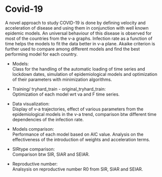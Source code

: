 # Covid-19

A novel approach to study COVID-19 is done by defining velocity and acceleration of disease and using them in conjunction with well known epidemic models. An universal behaviour of this disease is observed for most of the countries from the v-a graphs. Infection rate as a function of time helps the models to fit the data better in v-a plane. Akaike criterion is further used to compare among different models and find the best performing model for each country.

- Models:<br>
Class for the handling of the automatic loading of time series and lockdown dates, simulation of epidemiological models and optimization of their parameters with minimization algorithms.

- Training/ tryhard_train - original_tryhard_train:<br>
Optimization of each model wrt va and F time series.

- Data visualization:<br>
Display of v-a trajectories, effect of various parameters from the epidemiological models in the v-a trend, comparison btw different time dependencies of the infection rate.

- Models comparison:<br>
Performance of each model based on AIC value. Analysis on the effectiveness of the introduction of weights and acceleration terms.

- SIRtype comparison:<br>
Comparison btw SIR, SIAR and SEIAR.

- Reproductive number:<br>
Analsysis on reproductive number R0 from SIR, SIAR and SEIAR.
